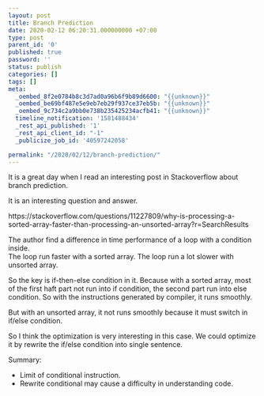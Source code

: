 ```yaml
---
layout: post
title: Branch Prediction
date: 2020-02-12 06:20:31.000000000 +07:00
type: post
parent_id: '0'
published: true
password: ''
status: publish
categories: []
tags: []
meta:
  _oembed_8f2e0784b8c3d7ad0a96b6f9b89d6600: "{{unknown}}"
  _oembed_be69bf487e5e9eb7eb29f937ce37eb5b: "{{unknown}}"
  _oembed_9c734c2a9bb0e738b235425234acfb41: "{{unknown}}"
  timeline_notification: '1581488434'
  _rest_api_published: '1'
  _rest_api_client_id: "-1"
  _publicize_job_id: '40597242058'

permalink: "/2020/02/12/branch-prediction/"
---
```

<p>It is a great day when I read an interesting post in Stackoverflow about branch prediction.</p>
<p>It is an interesting question and answer.</p>
<p>https://stackoverflow.com/questions/11227809/why-is-processing-a-sorted-array-faster-than-processing-an-unsorted-array?r=SearchResults</p>
<p>The author find a difference in time performance of a loop with a condition inside.<br />
The loop run faster with a sorted array. The loop run a lot slower with unsorted array.</p>
<p>So the key is if-then-else condition in it. Because with a sorted array, most of the first haft part not run into if condition, the second part run into else condition. So with the instructions generated by compiler, it runs smoothly.</p>
<p>But with an unsorted array, it not runs smoothly because it must switch in if/else condition.</p>
<p>So I think the optimization is very interesting in this case. We could optimize it by rewrite the if/else condition into single sentence.</p>
<p>Summary:</p>
<ul>
<li>Limit of conditional instruction.</li>
<li>Rewrite conditional may cause a difficulty in understanding code.</li>
</ul>
